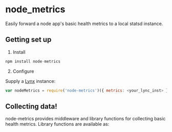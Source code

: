 # node_metrics
Easily forward a node app's basic health metrics to a local statsd instance.

## Getting set up
1. Install

  ```js
  npm install node-metrics
  ```
2. Configure

  Supply a [Lynx](https://github.com/dscape/lynx) instance:

  ```js
  var nodeMetrics = require('node-metrics')({ metrics: <your_lync_inst> });
  ```
  
## Collecting data!
  node-metrics provides middleware and library functions for collecting basic health metrics. Library functions are available as:

